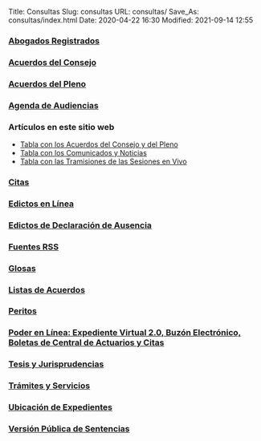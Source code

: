 Title: Consultas
Slug: consultas
URL: consultas/
Save_As: consultas/index.html
Date: 2020-04-22 16:30
Modified: 2021-09-14 12:55


### [Abogados Registrados](abogados-registrados/)

### [Acuerdos del Consejo](../category/acuerdos-del-consejo1.html)

### [Acuerdos del Pleno](../category/acuerdos-del-pleno1.html)

### [Agenda de Audiencias](audiencias/)

### Artículos en este sitio web

- [Tabla con los Acuerdos del Consejo y del Pleno](articulos/acuerdos/)
- [Tabla con los Comunicados y Noticias](articulos/comunicados-noticias/)
- [Tabla con las Tramisiones de las Sesiones en Vivo](articulos/transmisiones-sesiones/)

### [Citas](../citas/)

### [Edictos en Línea](edictos/)

### [Edictos de Declaración de Ausencia](../edictos-de-declaracion-de-ausencia/)

### [Fuentes RSS](fuentes-rss/)

### [Glosas](glosas/)

### [Listas de Acuerdos](listas-de-acuerdos/)

### [Peritos](peritos/)

### [Poder en Línea: Expediente Virtual 2.0, Buzón Electrónico, Boletas de Central de Actuarios y Citas](poder-en-linea/)

### [Tesis y Jurisprudencias](tesis-jurisprudencias/)

### [Trámites y Servicios](../tramites-y-servicios/)

### [Ubicación de Expedientes](ubicacion-expedientes/)

### [Versión Pública de Sentencias](sentencias/)
